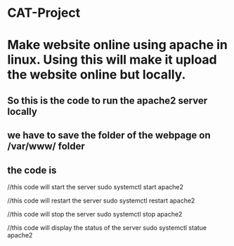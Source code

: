 # CAT-Project

# Make website online using apache in linux. Using this will make it upload the website online but locally.
## So this is the code to run the apache2 server locally
## we have to save the folder of the webpage on /var/www/ folder
## the code is

//this code will start the server
sudo systemctl start apache2

//this code will restart the server
sudo systemctl restart apache2

//this code will stop the server
sudo systemctl stop apache2

//this code will display the status of the server
sudo systemctl statue apache2

